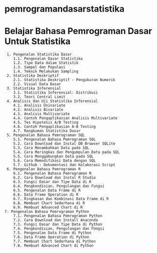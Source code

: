 # pemrogramandasarstatistika
# Belajar Bahasa Pemrograman Dasar Untuk Statistika
     1. Pengenalan Statistika Dasar
        1.1. Pengenalan Dasar Statistika
        1.2. Tipe Data dalam Statistik
        1.3. Sampel dan Populasi
        1.4. Teknik Melakukan Sampling
     2. Statistika Deskriptif
        2.1. Statistika Deskriptif - Pengukuran Numerik
        2.2. Visual Data Dasar
     3. Statistika Inferensial
        3.1. Statistika Inferensial: Distribusi
        3.2. Teori Central Limit
     4. Analisis dan Uji Statistika Inferensial
        4.1. Analisis Univariate
        4.2. Analisis Bivariate
        4.3. Analisis Multivariate
        4.4. Contoh Pengaplikasian Analisis Multivariate
        4.5. Tes Hipotesis A/B Testing
        4.6. Contoh Pengaplikasian A-B Testing
        4.7. Rangkuman Statistika Dasar
     5. Pengenalan Bahasa Pemrograman SQL
        5.1. Pengenalan Bahasa Pemrograman SQL
        5.2. Cara Download dan Instal DB Browser SQLite
        5.3. Cara Menambahkan Data pada SQL
        5.4. Cara Meringkas dan Pengumpulan Data pada SQL
        5.5. Cara Menggabungkan Data pada SQL
        5.6. Cara Memodifikasi Data dengan SQL
        5.7. Github : Dokumentasi dan Kolaborasi Script
     6. Pengenalan Bahasa Pemrograman R
        6.1. Pengenalan Bahasa Pemrograman R
        6.2. Cara Download dan Instal R Studio
        6.3. Fungsi Dasar dan Tipe Data di R
        6.4. Pengkondisian, Pengulangan dan Fungsi
        6.5. Pengenalan Data Frame di R
        6.6. Data Frame Operation di R
        6.7. Ringkasan dan Kombinasi Data Frame di R
        6.8. Membuat Chart Sederhana di R
        6.9. Membuat Advanced Chart di R
    7. Pengenalan Bahasa Pemrograman Python
        7.1. Pengenalan Bahasa Pemrograman Python
        7.2. Cara Download dan Install Anaconda
        7.3. Fungsi Dasar dan Tipe Data di Python
        7.4. Pengkondisian, Pengulangan dan FUngsi
        7.5. Pengenalan Data Frame di Python 
        7.6. Data Frame Operation di Python
        7.7. Membuat Chart Sederhana di Python
        7.8. Membuat Advanced Chart di Python
